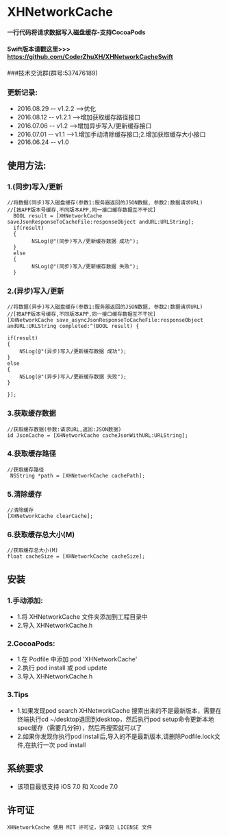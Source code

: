 # XHNetworkCache
#### 一行代码将请求数据写入磁盘缓存-支持CocoaPods<br>
#### Swift版本请戳这里>>> https://github.com/CoderZhuXH/XHNetworkCacheSwift

###技术交流群(群号:537476189)

### 更新记录:
*    2016.08.29 -- v1.2.2 -->优化<br>
*    2016.08.12 -- v1.2.1 -->增加获取缓存路径接口<br>
*    2016.07.06 -- v1.2   -->增加异步写入/更新缓存接口<br>
*    2016.07.01 -- v1.1   -->1.增加手动清除缓存接口;2.增加获取缓存大小接口<br>
*    2016.06.24 -- v1.0

## 使用方法:
### 1.(同步)写入/更新
```objc
//将数据(同步)写入磁盘缓存(参数1:服务器返回的JSON数据, 参数2:数据请求URL)
//[按APP版本号缓存,不同版本APP,同一接口缓存数据互不干扰]
  BOOL result = [XHNetworkCache saveJsonResponseToCacheFile:responseObject andURL:URLString];
  if(result)
  {
        NSLog(@"(同步)写入/更新缓存数据 成功");
  }
  else
  {
        NSLog(@"(同步)写入/更新缓存数据 失败");
  }

```
### 2.(异步)写入/更新
```objc
//将数据(异步)写入磁盘缓存(参数1:服务器返回的JSON数据, 参数2:数据请求URL)
//[按APP版本号缓存,不同版本APP,同一接口缓存数据互不干扰]
[XHNetworkCache save_asyncJsonResponseToCacheFile:responseObject andURL:URLString completed:^(BOOL result) {
        
if(result)
{
    NSLog(@"(异步)写入/更新缓存数据 成功");
}
else
{
    NSLog(@"(异步)写入/更新缓存数据 失败");
}
        
}];

```
### 3.获取缓存数据
```objc
//获取缓存数据(参数:请求URL,返回:JSON数据)
id JsonCache = [XHNetworkCache cacheJsonWithURL:URLString];

```
### 4.获取缓存路径
```objc
//获取缓存路径
 NSString *path = [XHNetworkCache cachePath];

 ```
### 5.清除缓存
```objc
//清除缓存
[XHNetworkCache clearCache];

```

### 6.获取缓存总大小(M)
```objc
//获取缓存总大小(M)
float cacheSize = [XHNetworkCache cacheSize];
```
##  安装
### 1.手动添加:<br>
*   1.将 XHNetworkCache 文件夹添加到工程目录中<br>
*   2.导入 XHNetworkCache.h

### 2.CocoaPods:<br>
*   1.在 Podfile 中添加 pod 'XHNetworkCache'<br>
*   2.执行 pod install 或 pod update<br>
*   3.导入 XHNetworkCache.h

### 3.Tips
* 1.如果发现pod search XHNetworkCache 搜索出来的不是最新版本，需要在终端执行cd ~/desktop退回到desktop，然后执行pod setup命令更新本地spec缓存（需要几分钟），然后再搜索就可以了
* 2.如果你发现你执行pod install后,导入的不是最新版本,请删除Podfile.lock文件,在执行一次 pod install

##  系统要求
*   该项目最低支持 iOS 7.0 和 Xcode 7.0

##  许可证
    XHNetworkCache 使用 MIT 许可证，详情见 LICENSE 文件